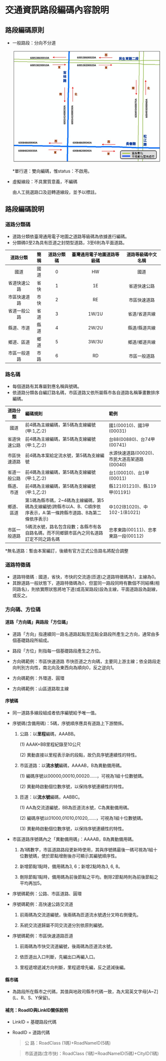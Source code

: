 # 交通資訊路段編碼內容說明
## 路段編碼原則
  - 一般路段：分向不分道
  
    ![Alt text](001.jpg)
 
    \*單行道：雙向編碼，惟status：不啟用。
    
    
  - 虛擬線段：不具實質意義，不編碼
  
    由人工挑選路口及迴轉道線段，並予以標註。
    
    
## 路段編碼說明


### 道路分類碼
  - 道路分類依臺灣通用電子地圖之道路等級碼為依據進行編碼。
  - 分類碼0至2為具有匝道之封閉型道路，3至6則為平面道路。
  
道路分類         | 簡稱  | 道路分類碼 | 臺灣通用電子地圖道路等級碼 | 道路等級碼中文名稱
:--------------:|:-----:|:---------:|:------------------------:|:---------------:
國道    | 國道 |  0 |    HW | 國道
省道快速公路    | 省快 | 1 |  1E | 省道快速公路
市區快速道路  | 市快 | 2 |  RE | 市區快速道路
省道一般公路  | 省道 | 3 |  1W/1U | 省道/省道共線
縣道、市道   | 縣道 | 4 |  2W/2U | 縣道/縣道共線
鄉道、區道   | 鄉道 | 5 |  3W/3U | 鄉道/鄉道共線
市區一般道路  | 市路 | 6 |  RD | 市區一般道路

### 路名碼
  - 每個道路有其專屬對應名稱與號碼。
  - 依道路分類各自編訂路名碼，市區道路又依所屬縣市各自道路名稱筆畫數排序編碼。

道路分類         |   編碼規則  |  範例
:--------------:|:------------|:-----
國道    | 前4碼為主線編碼，第5碼為支線編號(甲:1,乙:2) | 國1(00010)、國3甲(00031) 
省道快速公路  | 前4碼為主線編碼，第5碼為支線編號(甲:1,乙:2) | 台88(00880)、台74甲(00741) 
市區快速道路  | 前4碼為本案給定流水號，第5碼為支線編號 | 水源快速道路(00020)、市民大道高架道路(00040) 
省道一般公路  | 前4碼為主線編碼，第5碼為支線編號(甲:1,乙:2) | 台1(00010)、台1甲(00011) 
縣道、市道    | 前4碼為主線編碼，第5碼為支線編號(甲:1,乙:2) | 縣121(01210)、縣119甲(01191) 
鄉道、區道    | 第1碼為縣市碼，2~4碼為主線編碼，第5碼為支線編號(跨縣市以A、B、C順序依序表示，A:第一條跨縣市道路、B為第二條依序表示) | 中102(B1020)、中102-1(B1021) 
市區一般道路  | 5碼流水號，路名包含段數；各縣市有各自路名碼，而不同鄉鎮市區內之同名道路訂定不同之路名碼 | 忠孝東路(00111)、忠孝東路一段(00112) 

\*無名道路：暫由本案編訂，後續有官方正式公告路名將配合調整

### 道路特徵碼
  - 道路特徵碼﹕國道，省快，市快的交流道(匝道)之道路特徵碼為1，主線為0。
  - 其餘道路一般狀態下，道路特徵碼為0，但當同一路段同時有數個不同結構(相同路名)，則依實際狀態將地下道(或高架路段)設為主線，平面道路設為副線，或反之。
  
  
### 方向碼、方位碼
#### 道路「方向碼」與路段「方位碼」
  - 道路「方向」指連續同一路名道路起點至迄點全路段所產生之方向，通常由多個基礎路段所組成。
  - 路段「方位」則指每一個基礎路段產生之方位。
  
  - 方向碼範例：市區快速道路
    市快匝道之方向碼，主要同上游主線；依全路段走向判別方向性，南北向及東西向為順向0，反之逆向1。
    
  - 方向碼範例：外環道、圓環
  
  - 方向碼範例：山區道路取主線
  
#### 序號碼
  - 同一道路多線段組成者依序編號給予唯一值。
  
  - 序號碼(含備用碼)：5碼，序號順序應具有道路上下游關係。
    
    1. 公路：以**里程**編碼，AAABB。
    
         (1) AAAK+BB里程紀錄至10公尺
      
         (2) 異動直接以里程表示新的段點，故仍具序號連續性的特性。
      
    2. 市區道路：以**流水號**編碼，AAAAB，B為異動備用碼。
    
         (1) 編碼序號以00000,00010,00020……，可視為1組十位數號碼。
      
         (2) 異動時啟動個位數序號，以保持序號連續性的特性。
      
    3. 匝道：以**流水號**編碼，AABBC。
    
         (1) AA為交流道編號，BB為匝道流水號，C為異動備用碼。
      
         (2) 編碼序號以01000,01010,01020,……，可視為1組十位數號碼。
      
         (3) 異動時啟動個位數序號，以保持序號連續性的特性。
      
   - 市區道路序號碼內之「異動備用碼」：AAAAB，B為異動備用碼。
   
     1. 為1碼數字，市區道路路段更新時使用，其與序號碼最後一碼可視為1組十位數號碼，使於節點增刪後亦可顯示其編號順序性。
     
     2. 新增節點1點時，備用碼為3, 6；新增2點時為3, 6, 8。
     
     3. 刪除節點1點時，備用碼為前後節點之平均。刪除2節點時則為前後節點之平均再加5。
     
   - 序號碼範例：公路、市區道路、圓環
   
   - 序號碼範例：高快速公路交流道
   
     1. 前兩碼為交流道編號，後兩碼為匝道流水號遇分叉時右側優先。
     
     2. 系統交流道歸屬不同交流道分別依原則編號。
     
   - 序號碼範例：市區快速道路匝道
   
     1. 前兩碼為市快交流道編號，後兩碼為匝道流水號。
     
     2. 依匝道出入口判斷，先編出口再編入口。
     
     3. 里程遞增遞減方向判斷，里程遞增先編，反之遞減後編。
     
#### 縣市碼
  - 為路段所在縣市之代碼，其值與地政司縣市代碼一致，為大寫英文字母[A~Z] (L、R、S、Y保留)。
      

#### 補充：RoadID與LinkID關係說明

  - LinkID = 基礎路段代碼

  - RoadID = 道路代碼
     > 公      路：RoadClass (1碼)+RoadNameID(5碼)
     
     > 市區道路(含市快)：RoadClass (1碼)+RoadNameID(5碼)+CityID(1碼)
